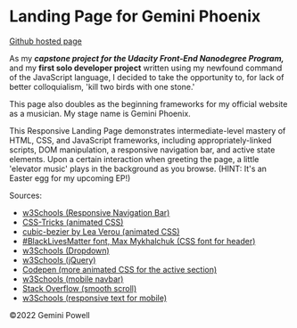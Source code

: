 # Landing Page for Gemini Phoenix

[Github hosted page](https://geminipowell.github.io/gemini-phoenix-lander/)

As my ***capstone project for the Udacity Front-End Nanodegree Program,*** and my **first solo developer project** written using my newfound command of the JavaScript language, I decided to take the opportunity to, for lack of better colloquialism, 'kill two birds with one stone.'

This page also doubles as the beginning frameworks for my official website as a musician.
My stage name is Gemini Phoenix.

This Responsive Landing Page demonstrates intermediate-level mastery of HTML, CSS, and JavaScript frameworks, including appropriately-linked scripts, DOM manipulation, a responsive navigation bar, and active state elements. Upon a certain interaction when greeting the page, a little 'elevator music' plays in the background as you browse. (HINT: It's an Easter egg for my upcoming EP!)

Sources:
<html>
	<ul>
		<li><a href="https://www.w3schools.com/howto/howto_js_topnav_responsive.asp">w3Schools (Responsive Navigation Bar)</a></li>
		<li><a href="https://css-tricks.com/a-handy-little-system-for-animated-entrances-in-css/">CSS-Tricks (animated CSS)</a></li>
		<li><a href="https://cubic-bezier.com">cubic-bezier by Lea Verou (animated CSS)</a></li>
		<li><a href="https://codepen.io/s1mpson/pen/MWKYMEe">#BlackLivesMatter font, Max Mykhalchuk (CSS font for header)</a></li>
		<li><a href="https://www.w3schools.com/howto/howto_css_dropdown_navbar.asp">w3Schools (Dropdown)</a></li>
		<li><a href="https://www.w3schools.com/jquery/jquery_get_started.asp">w3Schools (jQuery)</a></li>
		<li><a href="https://codepen.io/mike-schultz/pen/NgQvGO">Codepen (more animated CSS for the active section)</a></li>
		<li> <a href="https://www.w3schools.com/howto/howto_js_mobile_navbar.asp">w3Schools (mobile navbar)</a></li>
		<li><a href="https://stackoverflow.com/questions/7717527/smooth-scrolling-when-clicking-an-anchor-link">Stack Overflow (smooth scroll)</a></li>
		<li><a href="https://www.w3schools.com/howto/howto_css_responsive_text.asp">w3Schools (responsive text for mobile)</a></li>
	</ul>
</html>

©2022 Gemini Powell
